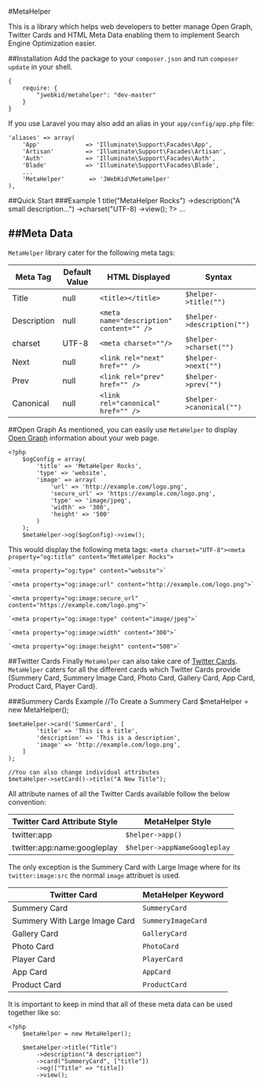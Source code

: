 #MetaHelper

This is a library which helps web developers to better manage Open Graph, Twitter Cards and HTML Meta Data enabling them to implement Search Engine Optimization easier.

##Installation
Add the package to your `composer.json` and run `composer update` in your shell.

    {
        require: {
            "jwebkid/metahelper": "dev-master"
        }
    }
    
If you use Laravel you may also add an alias in your `app/config/app.php` file:

    'aliases' => array(
        'App'             => 'Illuminate\Support\Facades\App',
        'Artisan'         => 'Illuminate\Support\Facades\Artisan',
        'Auth'            => 'Illuminate\Support\Facades\Auth',
        'Blade'           => 'Illuminate\Support\Facades\Blade',
        ...
        'MetaHelper'       => 'JWebKid\MetaHelper'
    ),

##Quick Start
###Example 1
    <html lang="en">
    <head>
        <?php
            $meta = new MetaHelper();
            $meta->title("MetaHelper Rocks")
                ->description("A small description...")
                ->charset("UTF-8)
                ->view();
        ?>
    ...

##Meta Data
---------
`MetaHelper` library cater for the following meta tags:

|Meta Tag     | Default Value      | HTML Displayed                                   | Syntax
|-------------|--------------------|--------------------------------------------------|-----------------------------
| Title       | null               | `<title></title>`                                | `$helper->title("")`
| Description | null               | `<meta name="description" content="" />`         | `$helper->description("")`
| charset     | UTF-8              | `<meta charset=""/>`                             | `$helper->charset("")`
| Next        | null               | `<link rel="next" href="" />`                    | `$helper->next("")`
| Prev        | null               | `<link rel="prev" href="" />`                    | `$helper->prev("")`
| Canonical   | null               | `<link rel="canonical" href="" />`               | `$helper->canonical("")`

##Open Graph
As mentioned, you can easily use `MetaHelper` to display [Open Graph](http://ogp.me/) information about your web page.

    <?php
        $ogConfig = array(
            'title' => 'MetaHelper Rocks',
            'type' => 'website',
            'image' => array(
                'url' => 'http://example.com/logo.png',
                'secure_url' => 'https://example.com/logo.png',
                'type' => 'image/jpeg',
                'width' => '300',
                'height' => '500'
            )
        );
        $metaHelper->og($ogConfig)->view();

This would display the following meta tags:
    `<meta charset="UTF-8"><meta property="og:title" content="MetaHelper Rocks">`
    
    `<meta property="og:type" content="website">`
    
    `<meta property="og:image:url" content="http://example.com/logo.png">`
    
    `<meta property="og:image:secure_url" content="https://example.com/logo.png">`
    
    `<meta property="og:image:type" content="image/jpeg">`
    
    `<meta property="og:image:width" content="300">`
    
    `<meta property="og:image:height" content="500">`

##Twitter Cards
Finally `MetaHelper` can also take care of [Twitter Cards](https://dev.twitter.com/docs/cards). `MetaHelper` caters for all the different cards which Twitter Cards provide (Summery Card, Summery Image Card, Photo Card, Gallery Card, App Card, Product Card, Player Card).

###Summery Cards Example
    //To Create a Summery Card
    $metaHelper = new MetaHelper();
    
    $metaHelper->card('SummerCard', [
            'title' => 'This is a title',
            'description' => 'This is a description',
            'image' => 'http://example.com/logo.png',
        ]
    );
    
    //You can also change individual attributes
    $metaHelper->setCard()->title("A New Title");

All attribute names of all the Twitter Cards available follow the below convention:

| Twitter Card Attribute Style     | MetaHelper Style        |
|----------------------------------|-------------------------|
| twitter:app                      | `$helper->app()`          |
| twitter:app:name:googleplay        | `$helper->appNameGoogleplay`|

The only exception is the Summery Card with Large Image where for its `twitter:image:src` the normal `image` attribuet is used.

| Twitter Card                   | MetaHelper Keyword  |
|--------------------------------|---------------------|
| Summery Card                   | `SummeryCard`    |
| Summery With Large Image Card  | `SummeryImageCard`|
| Gallery Card                   | `GalleryCard`|
| Photo Card                     | `PhotoCard`|
| Player Card                    | `PlayerCard`|
| App Card                       | `AppCard`    |        
| Product Card                   | `ProductCard`       |

It is important to keep in mind that all of these meta data can be used together like so:

    <?php
        $metaHelper = new MetaHelper();
        
        $metaHelper->title("Title")
            ->description("A description")
            ->card("SummeryCard", ["title"])
            ->og(["Title" => "title])
            ->view();
